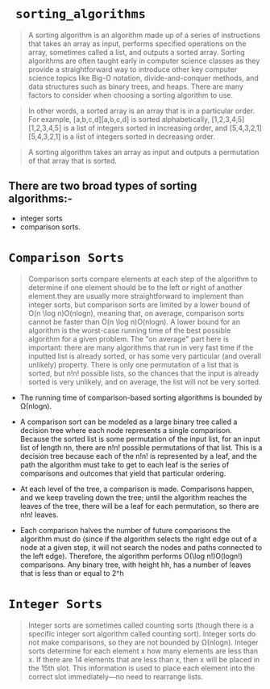 
# ``` sorting_algorithms```

> A sorting algorithm is an algorithm made up of a series of instructions that takes an array as input, performs specified operations on the array, sometimes called a list,     and outputs a sorted array. Sorting algorithms are often taught early in computer science classes as they provide a straightforward way to introduce other key computer       science topics like Big-O notation, divide-and-conquer methods, and data structures such as binary trees, and heaps. There are many factors to consider when choosing a       sorting algorithm to use.


> In other words, a sorted array is an array that is in a particular order. For example, [a,b,c,d][a,b,c,d] is sorted alphabetically, [1,2,3,4,5][1,2,3,4,5] is a list of       integers sorted in increasing order, and [5,4,3,2,1][5,4,3,2,1] is a list of integers sorted in decreasing order.

> A sorting algorithm takes an array as input and outputs a permutation of that array that is sorted.

## There are two broad types of sorting algorithms:- 
- integer sorts 
- comparison sorts.

# ``` Comparison Sorts ```

> Comparison sorts compare elements at each step of the algorithm to determine if one element should be to the left or right of another element.they are usually more straightforward to implement than integer sorts, but comparison sorts are limited by a lower bound of O(n \log n)O(nlogn), meaning that, on average, comparison sorts cannot be faster than O(n \log n)O(nlogn). A lower bound for an algorithm is the worst-case running time of the best possible algorithm for a given problem. The "on average" part here is important: there are many algorithms that run in very fast time if the inputted list is already sorted, or has some very particular (and overall unlikely) property. There is only one permutation of a list that is sorted, but n!n! possible lists, so the chances that the input is already sorted is very unlikely, and on average, the list will not be very sorted.
- The running time of comparison-based sorting algorithms is bounded by Ω(nlogn).

- A comparison sort can be modeled as a large binary tree called a decision tree where each node represents a single comparison. Because the sorted list is some permutation of the input list, for an input list of length nn, there are n!n! possible permutations of that list. This is a decision tree because each of the n!n! is represented by a leaf, and the path the algorithm must take to get to each leaf is the series of comparisons and outcomes that yield that particular ordering.

- At each level of the tree, a comparison is made. Comparisons happen, and we keep traveling down the tree; until the algorithm reaches the leaves of the tree, there will be a leaf for each permutation, so there are n!n! leaves.

- Each comparison halves the number of future comparisons the algorithm must do (since if the algorithm selects the right edge out of a node at a given step, it will not search the nodes and paths connected to the left edge). Therefore, the algorithm performs O(\log n!)O(logn!) comparisons. Any binary tree, with height hh, has a number of leaves that is less than or equal to 2^h
 
# ``` Integer Sorts ```

> Integer sorts are sometimes called counting sorts (though there is a specific integer sort algorithm called counting sort). Integer sorts do not make comparisons, so they are not bounded by Ω(nlogn). Integer sorts determine for each element x how many elements are less than x. If there are 14 elements that are less than x, then x will be placed in the 15th slot. This information is used to place each element into the correct slot immediately—no need to rearrange lists.
